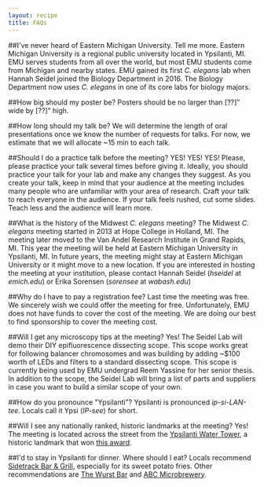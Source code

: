 ```yaml
---
layout: recipe
title: FAQs
---
```


##I've never heard of Eastern Michigan University. Tell me more.
Eastern Michigan University is a regional public university located in Ypsilanti, MI. EMU serves students from all over the world, but most EMU students come from Michigan and nearby states. EMU gained its first *C. elegans* lab when Hannah Seidel joined the Biology Department in 2016. The Biology Department now uses *C. elegans* in one of its core labs for biology majors.

##How big should my poster be?
Posters should be no larger than [??]” wide by [??]” high.

##How long should my talk be?
We will determine the length of oral presentations once we know the number of requests for talks. For now, we estimate that we will allocate ~15 min to each talk.

##Should I do a practice talk before the meeting?
YES! YES! YES! Please, please practice your talk several times before giving it. Ideally, you should practice your talk for your lab and make any changes they suggest. As you create your talk, keep in mind that your audience at the meeting includes many people who are unfamiliar with your area of research. Craft your talk to reach everyone in the audience. If your talk feels rushed, cut some slides. Teach less and the audience will learn more.

##What is the history of the Midwest *C. elegans* meeting?
The Midwest *C. elegans* meeting started in 2013 at Hope College in Holland, MI. The meeting later moved to the Van Andel Research Institute in Grand Rapids, MI. This year the meeting will be held at Eastern Michigan University in Ypsilanti, MI. In future years, the meeting might stay at Eastern Michigan University or it might move to a new location. If you are interested in hosting the meeting at your institution, please contact Hannah Seidel (*hseidel* at *emich.edu*) or Erika Sorensen (*sorensee* at *wabash.edu*)

##Why do I have to pay a registration fee? Last time the meeting was free.
We sincerely wish we could offer the meeting for free. Unfortunately, EMU does not have funds to cover the cost of the meeting. We are doing our best to find sponsorship to cover the meeting cost.

##Will I get any microscopy tips at the meeting?
Yes! The Seidel Lab will demo their DIY epifluorescence dissecting scope. This scope works great for following balancer chromosomes and was building by adding ~$100 worth of LEDs and filters to a standard dissecting scope. This scope is currently being used by EMU undergrad Reem Yassine for her senior thesis. In addition to the scope, the Seidel Lab will bring a list of parts and suppliers in case you want to build a similar scope of your own.

##How do you pronounce "Ypsilanti"?
Ypsilanti is pronounced *ip-si-LAN-tee*. Locals call it Ypsi (*IP-see*) for short.

##Will I see any nationally ranked, historic landmarks at the meeting?
Yes! The meeting is located across the street from the [Ypsilanti Water Tower](https://en.wikipedia.org/wiki/Ypsilanti_Water_Tower), a historic landmark that won [this award](https://en.wikipedia.org/wiki/Most_Phallic_Building_contest).

##I'd to stay in Ypsilanti for dinner. Where should I eat?
Locals recommend [Sidetrack Bar & Grill](http://www.sidetrackbarandgrill.com/), especially for its sweet potato fries. Other recommendations are [The Wurst Bar](http://wurstbarypsi.com/) and [ABC Microbrewery](http://www.arborbrewing.com/).





